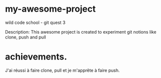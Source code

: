 # my-awesome-project
wild code school - git quest 3

Description: This awesome project is created to experiment git notions like clone, push and pull

# achievements. 
J'ai réussi à faire clone, pull et je m'apprête à faire push.
